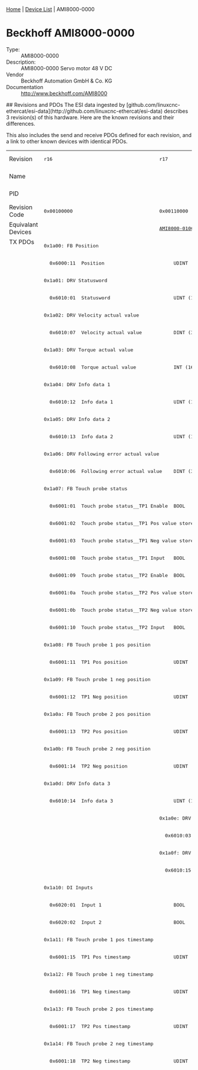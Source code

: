 <div class="nav"><a href="/esi-data">Home</a> | <a href="/esi-data/devices">Device List</a> | AMI8000-0000</div>

#  Beckhoff AMI8000-0000

<dl>
  <dt>Type:</dt><dd>AMI8000-0000</dd>
  <dt>Description:</dt><dd>AMI8000-0000 Servo motor 48 V DC</dd>
  <dt>Vendor</dt><dd>Beckhoff Automation GmbH & Co. KG</dd>
  <dt>Documentation</dt><dd><a href="http://www.beckhoff.com/AMI8000">http://www.beckhoff.com/AMI8000</a></dd>
</dl>
## Revisions and PDOs
The ESI data ingested by [github.com/linuxcnc-ethercat/esi-data](http://github.com/linuxcnc-ethercat/esi-data) describes 3 revision(s) of this hardware.  Here are the known revisions and their differences.

This also includes the send and receive PDOs defined for each revision, and a link to other known devices with identical PDOs.

<table>
<tr >
<td class="first">Revision</td>
<td ><pre>r16</pre></td>
<td ><pre>r17</pre></td>
<td ><pre>r18</pre></td>
</tr>
<tr >
<td class="first">Name</td>
<td  colspan=3 align="center"><pre>AMI8000-0000 Servo motor 48 V DC</pre></td>
</tr>
<tr >
<td class="first">PID</td>
<td  colspan=3 align="center"><pre>0x368ecc09</pre></td>
</tr>
<tr >
<td class="first">Revision Code</td>
<td ><pre>0x00100000</pre></td>
<td ><pre>0x00110000</pre></td>
<td ><pre>0x00120000</pre></td>
</tr>
<tr >
<td class="first">Equivalant Devices</td>
<td ></td>
<td ><pre><a href="AMI8000-0100">AMI8000-0100 r17</a></pre></td>
<td ><pre><a href="AMI8000-0100">AMI8000-0100 r18</a></pre></td>
</tr>
<tr class="txpdo pdosection">
<td class="first" rowspan=112 valign=top>TX PDOs</td>
<td colspan=3 align="left"><pre>0x1a00: FB Position</pre></td>
<td></td>
</tr>
<tr class="txpdo">
<td  colspan=3 align="left"><pre>  0x6000:11  Position                        UDINT (32 bits)</pre></td>
</tr>
<tr class="txpdo pdosection">
<td  colspan=3 align="left"><pre>0x1a01: DRV Statusword</pre></td>
</tr>
<tr class="txpdo">
<td  colspan=3 align="left"><pre>  0x6010:01  Statusword                      UINT (16 bits)</pre></td>
</tr>
<tr class="txpdo pdosection">
<td  colspan=3 align="left"><pre>0x1a02: DRV Velocity actual value</pre></td>
</tr>
<tr class="txpdo">
<td  colspan=3 align="left"><pre>  0x6010:07  Velocity actual value           DINT (32 bits)</pre></td>
</tr>
<tr class="txpdo pdosection">
<td  colspan=3 align="left"><pre>0x1a03: DRV Torque actual value</pre></td>
</tr>
<tr class="txpdo">
<td  colspan=3 align="left"><pre>  0x6010:08  Torque actual value             INT (16 bits)</pre></td>
</tr>
<tr class="txpdo pdosection">
<td  colspan=3 align="left"><pre>0x1a04: DRV Info data 1</pre></td>
</tr>
<tr class="txpdo">
<td  colspan=3 align="left"><pre>  0x6010:12  Info data 1                     UINT (16 bits)</pre></td>
</tr>
<tr class="txpdo pdosection">
<td  colspan=3 align="left"><pre>0x1a05: DRV Info data 2</pre></td>
</tr>
<tr class="txpdo">
<td  colspan=3 align="left"><pre>  0x6010:13  Info data 2                     UINT (16 bits)</pre></td>
</tr>
<tr class="txpdo pdosection">
<td  colspan=3 align="left"><pre>0x1a06: DRV Following error actual value</pre></td>
</tr>
<tr class="txpdo">
<td  colspan=3 align="left"><pre>  0x6010:06  Following error actual value    DINT (32 bits)</pre></td>
</tr>
<tr class="txpdo pdosection">
<td  colspan=3 align="left"><pre>0x1a07: FB Touch probe status</pre></td>
</tr>
<tr class="txpdo">
<td  colspan=3 align="left"><pre>  0x6001:01  Touch probe status__TP1 Enable  BOOL</pre></td>
</tr>
<tr class="txpdo">
<td  colspan=3 align="left"><pre>  0x6001:02  Touch probe status__TP1 Pos value stored  BOOL</pre></td>
</tr>
<tr class="txpdo">
<td  colspan=3 align="left"><pre>  0x6001:03  Touch probe status__TP1 Neg value stored  BOOL</pre></td>
</tr>
<tr class="txpdo">
<td  colspan=3 align="left"><pre>  0x6001:08  Touch probe status__TP1 Input   BOOL</pre></td>
</tr>
<tr class="txpdo">
<td  colspan=3 align="left"><pre>  0x6001:09  Touch probe status__TP2 Enable  BOOL</pre></td>
</tr>
<tr class="txpdo">
<td  colspan=3 align="left"><pre>  0x6001:0a  Touch probe status__TP2 Pos value stored  BOOL</pre></td>
</tr>
<tr class="txpdo">
<td  colspan=3 align="left"><pre>  0x6001:0b  Touch probe status__TP2 Neg value stored  BOOL</pre></td>
</tr>
<tr class="txpdo">
<td  colspan=3 align="left"><pre>  0x6001:10  Touch probe status__TP2 Input   BOOL</pre></td>
</tr>
<tr class="txpdo pdosection">
<td  colspan=3 align="left"><pre>0x1a08: FB Touch probe 1 pos position</pre></td>
</tr>
<tr class="txpdo">
<td  colspan=3 align="left"><pre>  0x6001:11  TP1 Pos position                UDINT (32 bits)</pre></td>
</tr>
<tr class="txpdo pdosection">
<td  colspan=3 align="left"><pre>0x1a09: FB Touch probe 1 neg position</pre></td>
</tr>
<tr class="txpdo">
<td  colspan=3 align="left"><pre>  0x6001:12  TP1 Neg position                UDINT (32 bits)</pre></td>
</tr>
<tr class="txpdo pdosection">
<td  colspan=3 align="left"><pre>0x1a0a: FB Touch probe 2 pos position</pre></td>
</tr>
<tr class="txpdo">
<td  colspan=3 align="left"><pre>  0x6001:13  TP2 Pos position                UDINT (32 bits)</pre></td>
</tr>
<tr class="txpdo pdosection">
<td  colspan=3 align="left"><pre>0x1a0b: FB Touch probe 2 neg position</pre></td>
</tr>
<tr class="txpdo">
<td  colspan=3 align="left"><pre>  0x6001:14  TP2 Neg position                UDINT (32 bits)</pre></td>
</tr>
<tr class="txpdo pdosection">
<td  colspan=3 align="left"><pre>0x1a0d: DRV Info data 3</pre></td>
</tr>
<tr class="txpdo">
<td  colspan=3 align="left"><pre>  0x6010:14  Info data 3                     UINT (16 bits)</pre></td>
</tr>
<tr class="txpdo pdosection">
<td ></td>
<td  colspan=2 align="left"><pre>0x1a0e: DRV Modes of operation display</pre></td>
</tr>
<tr class="txpdo">
<td ></td>
<td  colspan=2 align="left"><pre>  0x6010:03  Modes of operation display      USINT (8 bits)</pre></td>
</tr>
<tr class="txpdo pdosection">
<td ></td>
<td  colspan=2 align="left"><pre>0x1a0f: DRV Torque limitation status</pre></td>
</tr>
<tr class="txpdo">
<td ></td>
<td  colspan=2 align="left"><pre>  0x6010:15  Torque limitation status        USINT (8 bits)</pre></td>
</tr>
<tr class="txpdo pdosection">
<td  colspan=3 align="left"><pre>0x1a10: DI Inputs</pre></td>
</tr>
<tr class="txpdo">
<td  colspan=3 align="left"><pre>  0x6020:01  Input 1                         BOOL</pre></td>
</tr>
<tr class="txpdo">
<td  colspan=3 align="left"><pre>  0x6020:02  Input 2                         BOOL</pre></td>
</tr>
<tr class="txpdo pdosection">
<td  colspan=3 align="left"><pre>0x1a11: FB Touch probe 1 pos timestamp</pre></td>
</tr>
<tr class="txpdo">
<td  colspan=3 align="left"><pre>  0x6001:15  TP1 Pos timestamp               UDINT (32 bits)</pre></td>
</tr>
<tr class="txpdo pdosection">
<td  colspan=3 align="left"><pre>0x1a12: FB Touch probe 1 neg timestamp</pre></td>
</tr>
<tr class="txpdo">
<td  colspan=3 align="left"><pre>  0x6001:16  TP1 Neg timestamp               UDINT (32 bits)</pre></td>
</tr>
<tr class="txpdo pdosection">
<td  colspan=3 align="left"><pre>0x1a13: FB Touch probe 2 pos timestamp</pre></td>
</tr>
<tr class="txpdo">
<td  colspan=3 align="left"><pre>  0x6001:17  TP2 Pos timestamp               UDINT (32 bits)</pre></td>
</tr>
<tr class="txpdo pdosection">
<td  colspan=3 align="left"><pre>0x1a14: FB Touch probe 2 neg timestamp</pre></td>
</tr>
<tr class="txpdo">
<td  colspan=3 align="left"><pre>  0x6001:18  TP2 Neg timestamp               UDINT (32 bits)</pre></td>
</tr>
<tr class="txpdo pdosection">
<td  colspan=2 align="left"></td>
<td ><pre>0x1a60: DMC Inputs</pre></td>
</tr>
<tr class="txpdo">
<td  colspan=2 align="left"></td>
<td ><pre>  0x6060:02  DMC__FeedbackStatus__Latch extern valid  BOOL</pre></td>
</tr>
<tr class="txpdo">
<td  colspan=2 align="left"></td>
<td ><pre>  0x6060:03  DMC__FeedbackStatus__Set counter done  BOOL</pre></td>
</tr>
<tr class="txpdo">
<td  colspan=2 align="left"></td>
<td ><pre>  0x6060:0d  DMC__FeedbackStatus__Status of extern latch  BOOL</pre></td>
</tr>
<tr class="txpdo">
<td  colspan=2 align="left"></td>
<td ><pre>  0x6060:11  DMC__DriveStatus__Ready to enable  BOOL</pre></td>
</tr>
<tr class="txpdo">
<td  colspan=2 align="left"></td>
<td ><pre>  0x6060:12  DMC__DriveStatus__Ready         BOOL</pre></td>
</tr>
<tr class="txpdo">
<td  colspan=2 align="left"></td>
<td ><pre>  0x6060:13  DMC__DriveStatus__Warning       BOOL</pre></td>
</tr>
<tr class="txpdo">
<td  colspan=2 align="left"></td>
<td ><pre>  0x6060:14  DMC__DriveStatus__Error         BOOL</pre></td>
</tr>
<tr class="txpdo">
<td  colspan=2 align="left"></td>
<td ><pre>  0x6060:15  DMC__DriveStatus__Moving positive  BOOL</pre></td>
</tr>
<tr class="txpdo">
<td  colspan=2 align="left"></td>
<td ><pre>  0x6060:16  DMC__DriveStatus__Moving negative  BOOL</pre></td>
</tr>
<tr class="txpdo">
<td  colspan=2 align="left"></td>
<td ><pre>  0x6060:1c  DMC__DriveStatus__Digital input 1  BOOL</pre></td>
</tr>
<tr class="txpdo">
<td  colspan=2 align="left"></td>
<td ><pre>  0x6060:1d  DMC__DriveStatus__Digital input 2  BOOL</pre></td>
</tr>
<tr class="txpdo">
<td  colspan=2 align="left"></td>
<td ><pre>  0x6060:21  DMC__PositioningStatus__Busy    BOOL</pre></td>
</tr>
<tr class="txpdo">
<td  colspan=2 align="left"></td>
<td ><pre>  0x6060:22  DMC__PositioningStatus__In-Target  BOOL</pre></td>
</tr>
<tr class="txpdo">
<td  colspan=2 align="left"></td>
<td ><pre>  0x6060:23  DMC__PositioningStatus__Warning  BOOL</pre></td>
</tr>
<tr class="txpdo">
<td  colspan=2 align="left"></td>
<td ><pre>  0x6060:24  DMC__PositioningStatus__Error   BOOL</pre></td>
</tr>
<tr class="txpdo">
<td  colspan=2 align="left"></td>
<td ><pre>  0x6060:25  DMC__PositioningStatus__Calibrated  BOOL</pre></td>
</tr>
<tr class="txpdo">
<td  colspan=2 align="left"></td>
<td ><pre>  0x6060:26  DMC__PositioningStatus__Accelerate  BOOL</pre></td>
</tr>
<tr class="txpdo">
<td  colspan=2 align="left"></td>
<td ><pre>  0x6060:27  DMC__PositioningStatus__Decelerate  BOOL</pre></td>
</tr>
<tr class="txpdo">
<td  colspan=2 align="left"></td>
<td ><pre>  0x6060:28  DMC__PositioningStatus__Ready to execute  BOOL</pre></td>
</tr>
<tr class="txpdo">
<td  colspan=2 align="left"></td>
<td ><pre>  0x6060:31  DMC__Set position               LINT (64 bits)</pre></td>
</tr>
<tr class="txpdo">
<td  colspan=2 align="left"></td>
<td ><pre>  0x6060:32  DMC__Set velocity               INT (16 bits)</pre></td>
</tr>
<tr class="txpdo">
<td  colspan=2 align="left"></td>
<td ><pre>  0x6060:33  DMC__Actual drive time          UDINT (32 bits)</pre></td>
</tr>
<tr class="txpdo">
<td  colspan=2 align="left"></td>
<td ><pre>  0x6060:34  DMC__Actual position lag        LINT (64 bits)</pre></td>
</tr>
<tr class="txpdo">
<td  colspan=2 align="left"></td>
<td ><pre>  0x6060:35  DMC__Actual velocity            INT (16 bits)</pre></td>
</tr>
<tr class="txpdo">
<td  colspan=2 align="left"></td>
<td ><pre>  0x6060:36  DMC__Actual position            LINT (64 bits)</pre></td>
</tr>
<tr class="txpdo">
<td  colspan=2 align="left"></td>
<td ><pre>  0x6060:37  DMC__Error id                   UDINT (32 bits)</pre></td>
</tr>
<tr class="txpdo">
<td  colspan=2 align="left"></td>
<td ><pre>  0x6060:38  DMC__Input cycle counter        USINT (8 bits)</pre></td>
</tr>
<tr class="txpdo">
<td  colspan=2 align="left"></td>
<td ><pre>  0x6060:39  DMC__Channel id                 USINT (8 bits)</pre></td>
</tr>
<tr class="txpdo">
<td  colspan=2 align="left"></td>
<td ><pre>  0x6060:3a  DMC__Latch value                LINT (64 bits)</pre></td>
</tr>
<tr class="txpdo">
<td  colspan=2 align="left"></td>
<td ><pre>  0x6060:3b  DMC__Cyclic info data 1         INT (16 bits)</pre></td>
</tr>
<tr class="txpdo">
<td  colspan=2 align="left"></td>
<td ><pre>  0x6060:3c  DMC__Cyclic info data 2         INT (16 bits)</pre></td>
</tr>
<tr class="txpdo pdosection">
<td  colspan=2 align="left"></td>
<td ><pre>0x1a61: DMC Inputs 32 Bit</pre></td>
</tr>
<tr class="txpdo">
<td  colspan=2 align="left"></td>
<td ><pre>  0x6060:02  DMC__FeedbackStatus__Latch extern valid  BOOL</pre></td>
</tr>
<tr class="txpdo">
<td  colspan=2 align="left"></td>
<td ><pre>  0x6060:03  DMC__FeedbackStatus__Set counter done  BOOL</pre></td>
</tr>
<tr class="txpdo">
<td  colspan=2 align="left"></td>
<td ><pre>  0x6060:0d  DMC__FeedbackStatus__Status of extern latch  BOOL</pre></td>
</tr>
<tr class="txpdo">
<td  colspan=2 align="left"></td>
<td ><pre>  0x6060:11  DMC__DriveStatus__Ready to enable  BOOL</pre></td>
</tr>
<tr class="txpdo">
<td  colspan=2 align="left"></td>
<td ><pre>  0x6060:12  DMC__DriveStatus__Ready         BOOL</pre></td>
</tr>
<tr class="txpdo">
<td  colspan=2 align="left"></td>
<td ><pre>  0x6060:13  DMC__DriveStatus__Warning       BOOL</pre></td>
</tr>
<tr class="txpdo">
<td  colspan=2 align="left"></td>
<td ><pre>  0x6060:14  DMC__DriveStatus__Error         BOOL</pre></td>
</tr>
<tr class="txpdo">
<td  colspan=2 align="left"></td>
<td ><pre>  0x6060:15  DMC__DriveStatus__Moving positive  BOOL</pre></td>
</tr>
<tr class="txpdo">
<td  colspan=2 align="left"></td>
<td ><pre>  0x6060:16  DMC__DriveStatus__Moving negative  BOOL</pre></td>
</tr>
<tr class="txpdo">
<td  colspan=2 align="left"></td>
<td ><pre>  0x6060:1c  DMC__DriveStatus__Digital input 1  BOOL</pre></td>
</tr>
<tr class="txpdo">
<td  colspan=2 align="left"></td>
<td ><pre>  0x6060:1d  DMC__DriveStatus__Digital input 2  BOOL</pre></td>
</tr>
<tr class="txpdo">
<td  colspan=2 align="left"></td>
<td ><pre>  0x6060:21  DMC__PositioningStatus__Busy    BOOL</pre></td>
</tr>
<tr class="txpdo">
<td  colspan=2 align="left"></td>
<td ><pre>  0x6060:22  DMC__PositioningStatus__In-Target  BOOL</pre></td>
</tr>
<tr class="txpdo">
<td  colspan=2 align="left"></td>
<td ><pre>  0x6060:23  DMC__PositioningStatus__Warning  BOOL</pre></td>
</tr>
<tr class="txpdo">
<td  colspan=2 align="left"></td>
<td ><pre>  0x6060:24  DMC__PositioningStatus__Error   BOOL</pre></td>
</tr>
<tr class="txpdo">
<td  colspan=2 align="left"></td>
<td ><pre>  0x6060:25  DMC__PositioningStatus__Calibrated  BOOL</pre></td>
</tr>
<tr class="txpdo">
<td  colspan=2 align="left"></td>
<td ><pre>  0x6060:26  DMC__PositioningStatus__Accelerate  BOOL</pre></td>
</tr>
<tr class="txpdo">
<td  colspan=2 align="left"></td>
<td ><pre>  0x6060:27  DMC__PositioningStatus__Decelerate  BOOL</pre></td>
</tr>
<tr class="txpdo">
<td  colspan=2 align="left"></td>
<td ><pre>  0x6060:28  DMC__PositioningStatus__Ready to execute  BOOL</pre></td>
</tr>
<tr class="txpdo">
<td  colspan=2 align="left"></td>
<td ><pre>  0x6060:31  DMC__Set position               DINT (32 bits)</pre></td>
</tr>
<tr class="txpdo">
<td  colspan=2 align="left"></td>
<td ><pre>  0x6060:32  DMC__Set velocity               INT (16 bits)</pre></td>
</tr>
<tr class="txpdo">
<td  colspan=2 align="left"></td>
<td ><pre>  0x6060:33  DMC__Actual drive time          UDINT (32 bits)</pre></td>
</tr>
<tr class="txpdo">
<td  colspan=2 align="left"></td>
<td ><pre>  0x6060:34  DMC__Actual position lag        DINT (32 bits)</pre></td>
</tr>
<tr class="txpdo">
<td  colspan=2 align="left"></td>
<td ><pre>  0x6060:35  DMC__Actual velocity            INT (16 bits)</pre></td>
</tr>
<tr class="txpdo">
<td  colspan=2 align="left"></td>
<td ><pre>  0x6060:36  DMC__Actual position            DINT (32 bits)</pre></td>
</tr>
<tr class="txpdo">
<td  colspan=2 align="left"></td>
<td ><pre>  0x6060:37  DMC__Error id                   UDINT (32 bits)</pre></td>
</tr>
<tr class="txpdo">
<td  colspan=2 align="left"></td>
<td ><pre>  0x6060:38  DMC__Input cycle counter        USINT (8 bits)</pre></td>
</tr>
<tr class="txpdo">
<td  colspan=2 align="left"></td>
<td ><pre>  0x6060:39  DMC__Channel id                 USINT (8 bits)</pre></td>
</tr>
<tr class="txpdo">
<td  colspan=2 align="left"></td>
<td ><pre>  0x6060:3a  DMC__Latch value                DINT (32 bits)</pre></td>
</tr>
<tr class="txpdo">
<td  colspan=2 align="left"></td>
<td ><pre>  0x6060:3b  DMC__Cyclic info data 1         INT (16 bits)</pre></td>
</tr>
<tr class="txpdo">
<td  colspan=2 align="left"></td>
<td ><pre>  0x6060:3c  DMC__Cyclic info data 2         INT (16 bits)</pre></td>
</tr>
<tr class="rxpdo pdosection">
<td class="first" rowspan=68 valign=top>RX PDOs</td>
<td colspan=3 align="left"><pre>0x1600: DRV Controlword</pre></td>
<td></td>
</tr>
<tr class="rxpdo">
<td  colspan=3 align="left"><pre>  0x7010:01  Controlword                     UINT (16 bits)</pre></td>
</tr>
<tr class="rxpdo pdosection">
<td  colspan=3 align="left"><pre>0x1601: DRV Target velocity</pre></td>
</tr>
<tr class="rxpdo">
<td  colspan=3 align="left"><pre>  0x7010:06  Target velocity                 DINT (32 bits)</pre></td>
</tr>
<tr class="rxpdo pdosection">
<td  colspan=3 align="left"><pre>0x1602: DRV Target torque</pre></td>
</tr>
<tr class="rxpdo">
<td  colspan=3 align="left"><pre>  0x7010:09  Target torque                   INT (16 bits)</pre></td>
</tr>
<tr class="rxpdo pdosection">
<td  colspan=3 align="left"><pre>0x1603: DRV Commutation angle</pre></td>
</tr>
<tr class="rxpdo">
<td  colspan=3 align="left"><pre>  0x7010:0e  Commutation angle               UINT (16 bits)</pre></td>
</tr>
<tr class="rxpdo pdosection">
<td  colspan=3 align="left"><pre>0x1604: DRV Torque limitation</pre></td>
</tr>
<tr class="rxpdo">
<td  colspan=3 align="left"><pre>  0x7010:0b  Torque limitation               UINT (16 bits)</pre></td>
</tr>
<tr class="rxpdo pdosection">
<td  colspan=3 align="left"><pre>0x1605: DRV Torque offset</pre></td>
</tr>
<tr class="rxpdo">
<td  colspan=3 align="left"><pre>  0x7010:0a  Torque offset                   INT (16 bits)</pre></td>
</tr>
<tr class="rxpdo pdosection">
<td  colspan=3 align="left"><pre>0x1606: DRV Target position</pre></td>
</tr>
<tr class="rxpdo">
<td  colspan=3 align="left"><pre>  0x7010:05  Target position                 UDINT (32 bits)</pre></td>
</tr>
<tr class="rxpdo pdosection">
<td  colspan=3 align="left"><pre>0x1607: FB Touch probe control</pre></td>
</tr>
<tr class="rxpdo">
<td  colspan=3 align="left"><pre>  0x7001:01  Touch probe function__TP1 Enable  BOOL</pre></td>
</tr>
<tr class="rxpdo">
<td  colspan=3 align="left"><pre>  0x7001:02  Touch probe function__TP1 Continous  BOOL</pre></td>
</tr>
<tr class="rxpdo">
<td  colspan=3 align="left"><pre>  0x7001:03  Touch probe function__TP1 Trigger mode  BIT2 (2 bits)</pre></td>
</tr>
<tr class="rxpdo">
<td  colspan=3 align="left"><pre>  0x7001:05  Touch probe function__TP1 Enable pos edge  BOOL</pre></td>
</tr>
<tr class="rxpdo">
<td  colspan=3 align="left"><pre>  0x7001:06  Touch probe function__TP1 Enable neg edge  BOOL</pre></td>
</tr>
<tr class="rxpdo">
<td  colspan=3 align="left"><pre>  0x7001:09  Touch probe function__TP2 Enable  BOOL</pre></td>
</tr>
<tr class="rxpdo">
<td  colspan=3 align="left"><pre>  0x7001:0a  Touch probe function__TP2 Continous  BOOL</pre></td>
</tr>
<tr class="rxpdo">
<td  colspan=3 align="left"><pre>  0x7001:0b  Touch probe function__TP2 Trigger mode  BIT2 (2 bits)</pre></td>
</tr>
<tr class="rxpdo">
<td  colspan=3 align="left"><pre>  0x7001:0d  Touch probe function__TP2 Enable pos edge  BOOL</pre></td>
</tr>
<tr class="rxpdo">
<td  colspan=3 align="left"><pre>  0x7001:0e  Touch probe function__TP2 Enable neg edge  BOOL</pre></td>
</tr>
<tr class="rxpdo pdosection">
<td ></td>
<td  colspan=2 align="left"><pre>0x1608: DRV Modes of operation</pre></td>
</tr>
<tr class="rxpdo">
<td ></td>
<td  colspan=2 align="left"><pre>  0x7010:03  Modes of operation              USINT (8 bits)</pre></td>
</tr>
<tr class="rxpdo pdosection">
<td  colspan=3 align="left"><pre>0x1609: DRV Velocity offset</pre></td>
</tr>
<tr class="rxpdo">
<td  colspan=3 align="left"><pre>  0x7010:0f  Velocity offset                 DINT (32 bits)</pre></td>
</tr>
<tr class="rxpdo pdosection">
<td  colspan=3 align="left"><pre>0x160a: DRV Positive torque limit value</pre></td>
</tr>
<tr class="rxpdo">
<td  colspan=3 align="left"><pre>  0x7010:10  Positive torque limit value     UINT (16 bits)</pre></td>
</tr>
<tr class="rxpdo pdosection">
<td ><pre>0x160b: DRV Negative torque lmit value</pre></td>
<td  colspan=2 align="left"><pre>0x160b: DRV Negative torque limit value</pre></td>
</tr>
<tr class="rxpdo">
<td  colspan=3 align="left"><pre>  0x7010:11  Negative torque limit value     UINT (16 bits)</pre></td>
</tr>
<tr class="rxpdo pdosection">
<td ></td>
<td  colspan=2 align="left"><pre>0x160c: DRV Low velocity limit value</pre></td>
</tr>
<tr class="rxpdo">
<td ></td>
<td  colspan=2 align="left"><pre>  0x7010:12  Low velocity limit value        DINT (32 bits)</pre></td>
</tr>
<tr class="rxpdo pdosection">
<td ></td>
<td  colspan=2 align="left"><pre>0x160d: DRV High velocity limit value</pre></td>
</tr>
<tr class="rxpdo">
<td ></td>
<td  colspan=2 align="left"><pre>  0x7010:13  High velocity limit value       DINT (32 bits)</pre></td>
</tr>
<tr class="rxpdo pdosection">
<td  colspan=3 align="left"><pre>0x1610: DO Outputs</pre></td>
</tr>
<tr class="rxpdo">
<td  colspan=3 align="left"><pre>  0x7030:01  Output 1                        BOOL</pre></td>
</tr>
<tr class="rxpdo">
<td  colspan=3 align="left"><pre>  0x7030:02  Output 2                        BOOL</pre></td>
</tr>
<tr class="rxpdo pdosection">
<td  colspan=2 align="left"></td>
<td ><pre>0x1660: DMC Outputs</pre></td>
</tr>
<tr class="rxpdo">
<td  colspan=2 align="left"></td>
<td ><pre>  0x7060:02  DMC__FeedbackControl__Enable latch extern on positive edge  BOOL</pre></td>
</tr>
<tr class="rxpdo">
<td  colspan=2 align="left"></td>
<td ><pre>  0x7060:03  DMC__FeedbackControl__Set counter  BOOL</pre></td>
</tr>
<tr class="rxpdo">
<td  colspan=2 align="left"></td>
<td ><pre>  0x7060:04  DMC__FeedbackControl__Enable latch extern on negative edge  BOOL</pre></td>
</tr>
<tr class="rxpdo">
<td  colspan=2 align="left"></td>
<td ><pre>  0x7060:11  DMC__DriveControl__Enable       BOOL</pre></td>
</tr>
<tr class="rxpdo">
<td  colspan=2 align="left"></td>
<td ><pre>  0x7060:12  DMC__DriveControl__Reset        BOOL</pre></td>
</tr>
<tr class="rxpdo">
<td  colspan=2 align="left"></td>
<td ><pre>  0x7060:21  DMC__PositioningControl__Execute  BOOL</pre></td>
</tr>
<tr class="rxpdo">
<td  colspan=2 align="left"></td>
<td ><pre>  0x7060:22  DMC__PositioningControl__Emergency stop  BOOL</pre></td>
</tr>
<tr class="rxpdo">
<td  colspan=2 align="left"></td>
<td ><pre>  0x7060:31  DMC__Set counter value          LINT (64 bits)</pre></td>
</tr>
<tr class="rxpdo">
<td  colspan=2 align="left"></td>
<td ><pre>  0x7060:32  DMC__Target position            LINT (64 bits)</pre></td>
</tr>
<tr class="rxpdo">
<td  colspan=2 align="left"></td>
<td ><pre>  0x7060:33  DMC__Target velocity            INT (16 bits)</pre></td>
</tr>
<tr class="rxpdo">
<td  colspan=2 align="left"></td>
<td ><pre>  0x7060:34  DMC__Start type                 UINT (16 bits)</pre></td>
</tr>
<tr class="rxpdo">
<td  colspan=2 align="left"></td>
<td ><pre>  0x7060:35  DMC__Target acceleration        UINT (16 bits)</pre></td>
</tr>
<tr class="rxpdo">
<td  colspan=2 align="left"></td>
<td ><pre>  0x7060:36  DMC__Target deceleration        UINT (16 bits)</pre></td>
</tr>
<tr class="rxpdo pdosection">
<td  colspan=2 align="left"></td>
<td ><pre>0x1661: DMC Outputs 32 Bit</pre></td>
</tr>
<tr class="rxpdo">
<td  colspan=2 align="left"></td>
<td ><pre>  0x7060:02  DMC__FeedbackControl__Enable latch extern on positive edge  BOOL</pre></td>
</tr>
<tr class="rxpdo">
<td  colspan=2 align="left"></td>
<td ><pre>  0x7060:03  DMC__FeedbackControl__Set counter  BOOL</pre></td>
</tr>
<tr class="rxpdo">
<td  colspan=2 align="left"></td>
<td ><pre>  0x7060:04  DMC__FeedbackControl__Enable latch extern on negative edge  BOOL</pre></td>
</tr>
<tr class="rxpdo">
<td  colspan=2 align="left"></td>
<td ><pre>  0x7060:11  DMC__DriveControl__Enable       BOOL</pre></td>
</tr>
<tr class="rxpdo">
<td  colspan=2 align="left"></td>
<td ><pre>  0x7060:12  DMC__DriveControl__Reset        BOOL</pre></td>
</tr>
<tr class="rxpdo">
<td  colspan=2 align="left"></td>
<td ><pre>  0x7060:21  DMC__PositioningControl__Execute  BOOL</pre></td>
</tr>
<tr class="rxpdo">
<td  colspan=2 align="left"></td>
<td ><pre>  0x7060:22  DMC__PositioningControl__Emergency stop  BOOL</pre></td>
</tr>
<tr class="rxpdo">
<td  colspan=2 align="left"></td>
<td ><pre>  0x7060:31  DMC__Set counter value          DINT (32 bits)</pre></td>
</tr>
<tr class="rxpdo">
<td  colspan=2 align="left"></td>
<td ><pre>  0x7060:32  DMC__Target position            DINT (32 bits)</pre></td>
</tr>
<tr class="rxpdo">
<td  colspan=2 align="left"></td>
<td ><pre>  0x7060:33  DMC__Target velocity            INT (16 bits)</pre></td>
</tr>
<tr class="rxpdo">
<td  colspan=2 align="left"></td>
<td ><pre>  0x7060:34  DMC__Start type                 UINT (16 bits)</pre></td>
</tr>
<tr class="rxpdo">
<td  colspan=2 align="left"></td>
<td ><pre>  0x7060:35  DMC__Target acceleration        UINT (16 bits)</pre></td>
</tr>
<tr class="rxpdo">
<td  colspan=2 align="left"></td>
<td ><pre>  0x7060:36  DMC__Target deceleration        UINT (16 bits)</pre></td>
</tr>
</table>
## Generic XML Example
<pre class="xml">
&lt;slave idx="ADDRESS" type="generic" vid="0x00000002" pid="0x368ecc09" configPdos="true"&gt;
  &lt;syncManager idx="3" dir="Dunno"&gt;
  &lt;/syncManager&gt;
  &lt;syncManager idx="3" dir="Dunno"&gt;
  &lt;/syncManager&gt;
  &lt;syncManager idx="" dir="Dunno"&gt;
  &lt;/syncManager&gt;
  &lt;syncManager idx="" dir="Dunno"&gt;
  &lt;/syncManager&gt;
  &lt;syncManager idx="" dir="Dunno"&gt;
  &lt;/syncManager&gt;
  &lt;syncManager idx="" dir="Dunno"&gt;
  &lt;/syncManager&gt;
  &lt;syncManager idx="3" dir="Dunno"&gt;
  &lt;/syncManager&gt;
  &lt;syncManager idx="" dir="Dunno"&gt;
  &lt;/syncManager&gt;
  &lt;syncManager idx="" dir="Dunno"&gt;
  &lt;/syncManager&gt;
  &lt;syncManager idx="" dir="Dunno"&gt;
  &lt;/syncManager&gt;
  &lt;syncManager idx="" dir="Dunno"&gt;
  &lt;/syncManager&gt;
  &lt;syncManager idx="" dir="Dunno"&gt;
  &lt;/syncManager&gt;
  &lt;syncManager idx="" dir="Dunno"&gt;
  &lt;/syncManager&gt;
  &lt;syncManager idx="" dir="Dunno"&gt;
  &lt;/syncManager&gt;
  &lt;syncManager idx="" dir="Dunno"&gt;
  &lt;/syncManager&gt;
  &lt;syncManager idx="" dir="Dunno"&gt;
  &lt;/syncManager&gt;
  &lt;syncManager idx="" dir="Dunno"&gt;
  &lt;/syncManager&gt;
  &lt;syncManager idx="" dir="Dunno"&gt;
  &lt;/syncManager&gt;
&lt;/slave&gt;
</pre>
